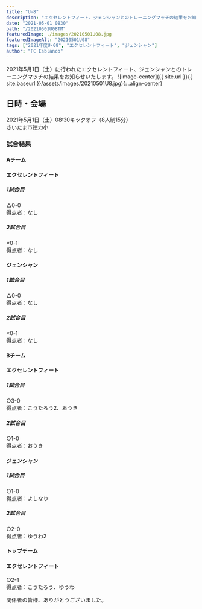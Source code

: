 ```yaml
---
title: "U-8"
description: "エクセレントフィート、ジェンシャンとのトレーニングマッチの結果をお知らせいたします"
date: "2021-05-01 0830"
path: "/20210501U08TM"
featuredImage: ./images/20210501U08.jpg
featuredImageAlt: "20210501U08"
tags: ["2021年度U-08", "エクセレントフィート", "ジェンシャン"]
author: "FC Esblanco"
---
```


2021年5月1日（土）に行われたエクセレントフィート、ジェンシャンとのトレーニングマッチの結果をお知らせいたします。
![image-center]({{ site.url }}{{ site.baseurl }}/assets/images/20210501U8.jpg){: .align-center}

## 日時・会場

2021年5月1日（土）08:30キックオフ（8人制15分）  
さいたま市徳力小

### 試合結果

#### Aチーム

#### エクセレントフィート

#####  1試合目  
△0-0  
得点者：なし

##### 2試合目  
×0-1  
得点者：なし

#### ジェンシャン

#####  1試合目  
△0-0  
得点者：なし

##### 2試合目  
×0-1  
得点者：なし

#### Bチーム

#### エクセレントフィート

#####  1試合目  
○3-0  
得点者：こうたろう2、おうき

##### 2試合目  
○1-0  
得点者：おうき

#### ジェンシャン

##### 1試合目  
○1-0  
得点者：よしなり

##### 2試合目  
○2-0  
得点者：ゆうわ2

#### トップチーム

#### エクセレントフィート

○2-1  
得点者：こうたろう、ゆうわ


関係者の皆様、ありがとうございました。
